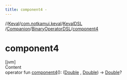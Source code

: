 ```yaml
---
title: component4 -
---
```

//[Keval](../../../../index.md)/[com.notkamui.keval](../../../index.md)/[KevalDSL](../../index.md)
/[Companion](../index.md)/[BinaryOperatorDSL](index.md)/[component4](component4.md)

# component4

[jvm]  
Content  
operator
fun [component4](component4.md)(): ([Double](https://kotlinlang.org/api/latest/jvm/stdlib/kotlin/-double/index.html)
, [Double](https://kotlinlang.org/api/latest/jvm/stdlib/kotlin/-double/index.html))
-> [Double](https://kotlinlang.org/api/latest/jvm/stdlib/kotlin/-double/index.html)?  



